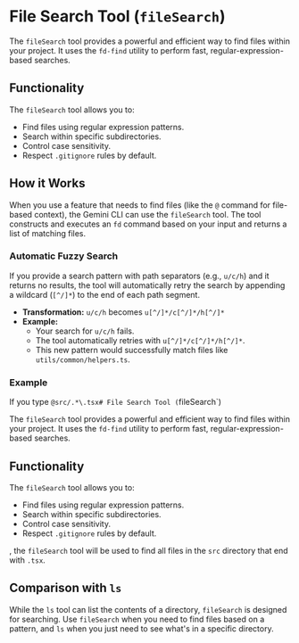 # File Search Tool (`fileSearch`)

The `fileSearch` tool provides a powerful and efficient way to find files within your project. It uses the `fd-find` utility to perform fast, regular-expression-based searches.

## Functionality

The `fileSearch` tool allows you to:

- Find files using regular expression patterns.
- Search within specific subdirectories.
- Control case sensitivity.
- Respect `.gitignore` rules by default.

## How it Works

When you use a feature that needs to find files (like the `@` command for file-based context), the Gemini CLI can use the `fileSearch` tool. The tool constructs and executes an `fd` command based on your input and returns a list of matching files.

### Automatic Fuzzy Search

If you provide a search pattern with path separators (e.g., `u/c/h`) and it returns no results, the tool will automatically retry the search by appending a wildcard (`[^/]*`) to the end of each path segment.

- **Transformation:** `u/c/h` becomes `u[^/]*/c[^/]*/h[^/]*`
- **Example:**
  - Your search for `u/c/h` fails.
  - The tool automatically retries with `u[^/]*/c[^/]*/h[^/]*`.
  - This new pattern would successfully match files like `utils/common/helpers.ts`.

### Example

If you type `@src/.*\.tsx# File Search Tool (`fileSearch`)

The `fileSearch` tool provides a powerful and efficient way to find files within your project. It uses the `fd-find` utility to perform fast, regular-expression-based searches.

## Functionality

The `fileSearch` tool allows you to:

- Find files using regular expression patterns.
- Search within specific subdirectories.
- Control case sensitivity.
- Respect `.gitignore` rules by default.

, the `fileSearch` tool will be used to find all files in the `src` directory that end with `.tsx`.

## Comparison with `ls`

While the `ls` tool can list the contents of a directory, `fileSearch` is designed for searching. Use `fileSearch` when you need to find files based on a pattern, and `ls` when you just need to see what's in a specific directory.
